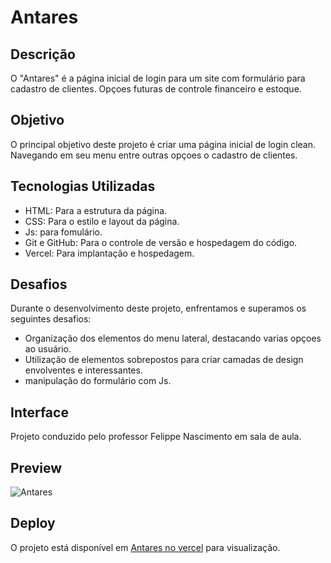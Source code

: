 # Antares

## Descrição

O "Antares" é a página inicial de login para um site com formulário para cadastro de clientes. Opçoes futuras de controle financeiro e estoque.

## Objetivo

O principal objetivo deste projeto é criar uma página inicial de login clean. Navegando em seu menu entre outras opçoes o cadastro de clientes.

## Tecnologias Utilizadas

- HTML: Para a estrutura da página.
- CSS: Para o estilo e layout da página.
- Js: para fomulário.
- Git e GitHub: Para o controle de versão e hospedagem do código.
- Vercel: Para implantação e hospedagem.

## Desafios

Durante o desenvolvimento deste projeto, enfrentamos e superamos os seguintes desafios:

- Organização dos elementos do menu lateral, destacando varias opçoes ao usuário.
- Utilização de elementos sobrepostos para criar camadas de design envolventes e interessantes.
- manipulação do formulário com Js.

## Interface

Projeto conduzido pelo professor Felippe Nascimento em sala de aula.

## Preview

![Antares](https://github.com/maumau404/Antares)


## Deploy

O projeto está disponível em [Antares no vercel](https://antares-theta-nine.vercel.app/) para visualização.
